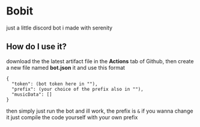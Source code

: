 # Bobit

just a little discord bot i made with serenity

## How do I use it?

download the the latest artifact file in the **Actions** tab of Github, then create a new file named **bot.json** it and use this format
```
{
  "token": (bot token here in ""),
  "prefix": (your choice of the prefix also in ""),
  "musicData": []
}
  ```

then simply just run the bot and ill work, the prefix is `&` if you wanna change it just compile the code yourself with your own prefix
